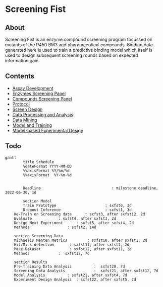 # Screening Fist

## About

Screening Fist is an enzyme:compound screening program focussed on mutants of the P450 BM3 and pharamceutical compounds.
Binding data generated here is used to train a predictive binding model which itself is used to design subsequent screening rounds based on expected information gain.

## Contents

- [Assay Development](assay-development.md)
- [Enzymes Screening Panel](enzymes.md)
- [Compounds Screening Panel](compounds.md)
- [Protocol](protocol.md)
- [Screen Design](screen-design.md)
- [Data Processing and Analysis](data.md)
- [Data Mining](data-mining.md)
- [Model and Training](nn.md)
- [Model-based Experimental Design](al.md)

## Todo

```mermaid
gantt
        title Schedule
        %dateFormat YYYY-MM-DD
        %%axisFormat %Y/%m/%d
        %%axisFormat  %Y-%m-%d


        Deadline                                : milestone deadline, 2022-06-30, 1d

        section Model
        Train Prototype                      : sxfst0, 3d
        Dropout Inference                    : sxfst1, 3d
	Re-Train on Screening data 		: sxfst3, after sxfst12, 2d
	Evaluate 			: sxfst4, after sxfst3, 2d
	Design Next Experiment 		: sxfst5, after sxfst4, 2d
	Methods 				: sxfst2, 14d

	section Screening Data
	Michaelis Menten Metrics 	     : sxfst10, after sxfst1, 2d
	Hit/Miss detection 	     : sxfst11, after sxfst1, 2d
	Make Dataset    	     : sxfst12, after sxfst11, 2d
	Methods 			:  sxfst12, 7d

	section Results
	Pre-Training Data Analysis 			:  sxfst20, 7d
	Screening Data Analysis 			:  sxfst21, after sxfst12, 7d
	Model Analysis 			: sxfst21, after sxfst4, 7d
	Experiment Design Analysis 	: sxfst22, after sxfst5, 7d



```
